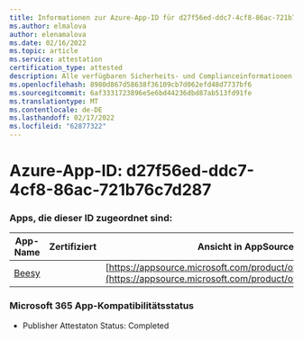 ```yaml
---
title: Informationen zur Azure-App-ID für d27f56ed-ddc7-4cf8-86ac-721b76c7d287
ms.author: elmalova
author: elenamalova
ms.date: 02/16/2022
ms.topic: article
ms.service: attestation
certification_type: attested
description: Alle verfügbaren Sicherheits- und Complianceinformationen für d27f56ed-ddc7-4cf8-86ac-721b76c7d287.
ms.openlocfilehash: 8980d867d58638f36109cb7d062efd48d7737bf6
ms.sourcegitcommit: 6af3331723896e5e6bd44236dbd87ab513fd91fe
ms.translationtype: MT
ms.contentlocale: de-DE
ms.lasthandoff: 02/17/2022
ms.locfileid: "62877322"
---
```

# <a name="azure-app-id-d27f56ed-ddc7-4cf8-86ac-721b76c7d287"></a>Azure-App-ID: d27f56ed-ddc7-4cf8-86ac-721b76c7d287


### <a name="apps-associated-with-this-id"></a>Apps, die dieser ID zugeordnet sind:
| **App-Name** | **Zertifiziert** | **Ansicht in AppSource** |
|--------------|---------------|-----------------------|
| [Beesy](https://docs.microsoft.com/microsoft-365-app-certification/forward/WA200001248) |  | [https://appsource.microsoft.com/product/office/WA200001248](https://appsource.microsoft.com/product/office/WA200001248) |

### <a name="microsoft-365-app-compliance-status"></a>Microsoft 365 App-Kompatibilitätsstatus
- Publisher Attestaton Status: Completed
